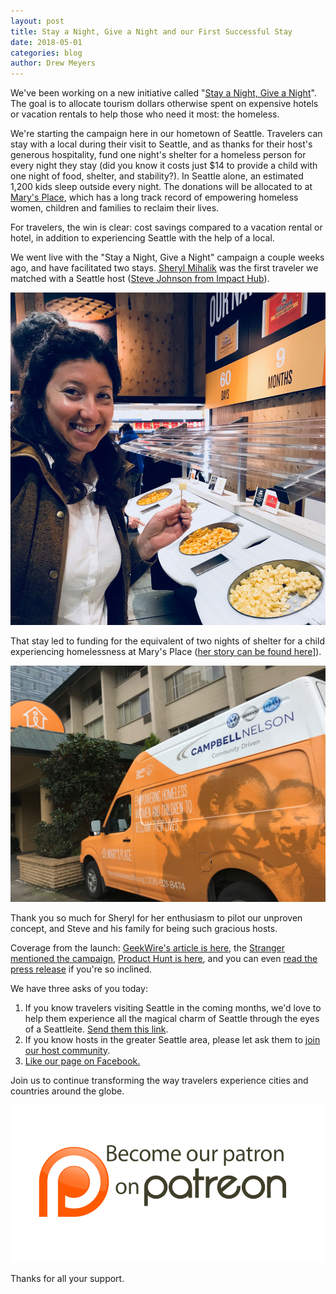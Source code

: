 ```yaml
---
layout: post
title: Stay a Night, Give a Night and our First Successful Stay
date: 2018-05-01
categories: blog
author: Drew Meyers
---
```

We've been working on a new initiative called "<a href="http://www.horizonapp.co/stay-night-give-night/">Stay a Night, Give a Night</a>". The goal is to allocate tourism dollars otherwise spent on expensive hotels or vacation rentals to help those who need it most: the homeless. 

We're starting the campaign here in our hometown of Seattle. Travelers can stay with a local during their visit to Seattle, and as thanks for their host's generous hospitality, fund one night's shelter for a homeless person for every night they stay (did you know it costs just $14 to provide a child with one night of food, shelter, and stability?). In Seattle alone, an estimated 1,200 kids sleep outside every night. The donations will be allocated to at <a href="http://www.marysplaceseattle.org/">Mary's Place</a>, which has a long track record of empowering homeless women, children and families to reclaim their lives.

For travelers, the win is clear: cost savings compared to a vacation rental or hotel, in addition to experiencing Seattle with the help of a local.

We went live with the "Stay a Night, Give a Night" campaign a couple weeks ago, and have facilitated two stays. <a href="http://whynotadventur.es/">Sheryl Mihalik</a> was the first traveler we matched with a Seattle host (<a href="https://impacthubseattle.com/">Steve Johnson from Impact Hub</a>).

<p align="center"><img src="/assets/blog-sheryl-Mihalik.jpg"></p>

That stay led to funding for the equivalent of two nights of shelter for a child experiencing homelessness at Mary's Place (<a href="http://whynotadventur.es/blog/blog-post-new">her story can be found here]</a>).

<p align="center"><img src="/assets/blog-marys-place-van.jpg"></p>

Thank you so much for Sheryl for her enthusiasm to pilot our unproven concept, and Steve and his family for being such gracious hosts.

Coverage from the launch: <a href="https://www.geekwire.com/2018/startup-looks-connect-travelers-seattle-hosts-use-tourism-dollars-help-homeless/">GeekWire's article is here</a>, the <a href="https://www.thestranger.com/slog/2018/03/27/25960860/slog-am-10-caught-in-jefferson-county-child-sex-sting-operation-bye-bye-battery-park-tunnel">Stranger mentioned the campaign</a>, <a href="https://www.producthunt.com/posts/stay-a-night-give-a-night">Product Hunt is here</a>, and you can even <a href="http://www.prweb.com/releases/2018/03/prweb15365436.htm">read the press release</a> if you're so inclined.

We have three asks of you today:

<ol>
	<li>If you know travelers visiting Seattle in the coming months, we'd love to help them experience all the magical charm of Seattle through the eyes of a Seattleite. <a href="http://www.horizonapp.co/stay-night-give-night/">Send them this link</a>.</li>
	<li>If you know hosts in the greater Seattle area, please let ask them to <a href="http://www.horizonapp.co/stay-night-give-night/host-signup">join our host community</a>.</li>
	<li><a href="https://www.facebook.com/horizonapp">Like our page on Facebook.</a></li>
</ol>

Join us to continue transforming the way travelers experience cities and countries around the globe.

<p align="center"><a href="http://www.patreon.com/horizonapp"><img src="/assets/Support-Horizon-on-Patreon.png"></a></p>

Thanks for all your support.